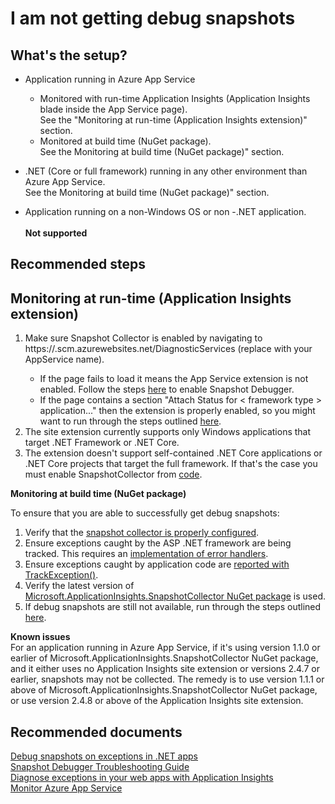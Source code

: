 <properties
    pageTitle="I am not getting debug snapshots"
    description="I am not getting debug snapshots"
    service="microsoft.insights"
    resource="components"
    authors="brahmnes"
    displayOrder="41"
    selfHelpType="generic"
    supportTopicIds="32602205"
    producePesIds="15693"
    cloudEnvironments="public"
 />
# I am not getting debug snapshots

## What's the setup?

- Application running in Azure App Service 
  - Monitored with run-time Application Insights (Application Insights blade inside the App Service page).<br>
  See the "Monitoring at run-time (Application Insights extension)" section.
  - Monitored at build time (NuGet package).<br>
  See the Monitoring at build time (NuGet package)" section.


- .NET (Core or full framework) running in any other environment than Azure App Service.<br>
See the Monitoring at build time (NuGet package)" section.

- Application running on a non-Windows OS or non -.NET application.<br>    
    **Not supported**


## **Recommended steps**

## Monitoring at run-time (Application Insights extension)

1. Make sure Snapshot Collector is enabled by navigating to https://<app-service-name>.scm.azurewebsites.net/DiagnosticServices (replace <app-service-name> with your AppService name). 
    - If the page fails to load it means the App Service extension is not enabled. Follow the steps [here](https://docs.microsoft.com/azure/application-insights/app-insights-azure-web-apps) to enable Snapshot Debugger.
    - If the page contains a section "Attach Status for < framework type > application..." then the extension is properly enabled, so you might want to run through the steps outlined [here](https://docs.microsoft.com/azure/application-insights/app-insights-snapshot-debugger#troubleshooting).
2. The site extension currently supports only Windows applications that target .NET Framework or .NET Core.
3. The extension doesn't support self-contained .NET Core applications or .NET Core projects that target the full framework. If that's the case you must enable SnapshotCollector from [code](https://docs.microsoft.com/azure/application-insights/app-insights-snapshot-debugger#configure-snapshot-collection-for-aspnet-applications).


**Monitoring at build time (NuGet package)**<br>

To ensure that you are able to successfully get debug snapshots:<br>

1. Verify that the [snapshot collector is properly configured](https://go.microsoft.com/fwlink/?linkid=848053#configure-snapshot-collection-for-aspnet-applications).
2. Ensure exceptions caught by the ASP .NET framework are being tracked. This requires an [implementation of error handlers](https://go.microsoft.com/fwlink/?linkid=867931#web-forms).
3. Ensure exceptions caught by application code are [reported with TrackException()](https://go.microsoft.com/fwlink/?linkid=867931#reporting-exceptions-explicitly).
4. Verify the latest version of [Microsoft.ApplicationInsights.SnapshotCollector NuGet package](https://www.NuGet.org/packages/Microsoft.ApplicationInsights.SnapshotCollector) is used.<br>
5. If debug snapshots are still not available, run through the steps outlined [here](https://docs.microsoft.com/azure/application-insights/app-insights-snapshot-debugger#troubleshooting).

**Known issues**<br>
For an application running in Azure App Service, if it's using version 1.1.0 or earlier of Microsoft.ApplicationInsights.SnapshotCollector NuGet package, and it either uses no Application Insights site extension or versions 2.4.7 or earlier, snapshots may not be collected. The remedy is to use version 1.1.1 or above of Microsoft.ApplicationInsights.SnapshotCollector NuGet package, or use version 2.4.8 or above of the Application Insights site extension.<br>

## **Recommended documents**

[Debug snapshots on exceptions in .NET apps](https://go.microsoft.com/fwlink/?linkid=848053)<br>
[Snapshot Debugger Troubleshooting Guide](https://go.microsoft.com/fwlink/?linkid=867932)<br>
[Diagnose exceptions in your web apps with Application Insights](https://go.microsoft.com/fwlink/?linkid=867931)<br>
[Monitor Azure App Service](https://docs.microsoft.com/azure/application-insights/app-insights-azure-web-apps)

